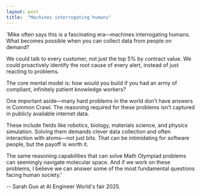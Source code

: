 ```yaml
---
layout: post
title:  "Machines interrogating humans"
---
```


'Mike often says this is a fascinating era—machines interrogating humans. What becomes possible when you can collect data from people on demand?

We could talk to every customer, not just the top 5% by contract value.
We could proactively identify the root cause of every alert, instead of just reacting to problems.

The core mental model is: how would you build if you had an army of compliant, infinitely patient knowledge workers?

One important aside—many hard problems in the world don’t have answers in Common Crawl. The reasoning required for these problems isn’t captured in publicly available internet data.

These include fields like robotics, biology, materials science, and physics simulation. Solving them demands clever data collection and often interaction with atoms—not just bits. That can be intimidating for software people, but the payoff is worth it.

The same reasoning capabilities that can solve Math Olympiad problems can seemingly navigate molecular space. And if we work on these problems, I believe we can answer some of the most fundamental questions facing human society.'

-- Sarah Guo at AI Engineer World's fair 2025.
